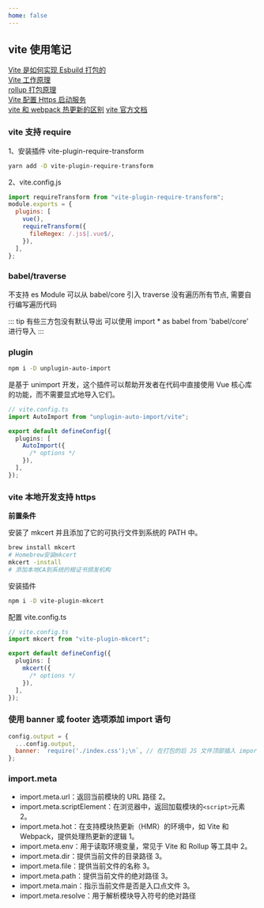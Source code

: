 ```yaml
---
home: false
---
```


## vite 使用笔记

[Vite 是如何实现 Esbuild 打包的](https://segmentfault.com/a/1190000043980887)  
[Vite 工作原理](https://juejin.cn/post/7350936959059722280?utm_source=gold_browser_extension)  
[rollup 打包原理](https://www.baidu.com/link?url=qSPsxiW5_Rboe-4tNN26ObiF8LoQFgnyDX8zMl7HZHYClDlr1eq37JL-4hpDSab5WUqwB7iqfo8Y4VnKAtXBla&wd=&eqid=d2f2c99500896c100000000565e43fbb)  
[Vite 配置 Https 启动服务](https://blog.csdn.net/weixin_44786530/article/details/135893697)  
[vite 和 webpack 热更新的区别](https://juejin.cn/post/7338042858702618678?utm_source=gold_browser_extension#heading-14)
[vite 官方文档](https://cn.vitejs.dev/guide/)

### vite 支持 require

1、安装插件 vite-plugin-require-transform

```bash
yarn add -D vite-plugin-require-transform
```

2、vite.config.js

```js
import requireTransform from "vite-plugin-require-transform";
module.exports = {
  plugins: [
    vue(),
    requireTransform({
      fileRegex: /.js$|.vue$/,
    }),
  ],
};
```

### babel/traverse

不支持 es Module 可以从 babel/core 引入 traverse
没有遍历所有节点, 需要自行编写遍历代码

::: tip
有些三方包没有默认导出 可以使用 import \* as babel from 'babel/core' 进行导入
:::

### plugin

```bash
npm i -D unplugin-auto-import
```

是基于 unimport 开发，这个插件可以帮助开发者在代码中直接使用 Vue 核心库的功能，而不需要显式地导入它们。

```ts
// vite.config.ts
import AutoImport from "unplugin-auto-import/vite";

export default defineConfig({
  plugins: [
    AutoImport({
      /* options */
    }),
  ],
});
```

### vite 本地开发支持 https

**前置条件**

安装了 mkcert 并且添加了它的可执行文件到系统的 PATH 中。

```bash
brew install mkcert
# Homebrew安装mkcert
mkcert -install
# 添加本地CA到系统的根证书颁发机构
```

安装插件

```bash
npm i -D vite-plugin-mkcert
```

配置 vite.config.ts

```ts
// vite.config.ts
import mkcert from "vite-plugin-mkcert";

export default defineConfig({
  plugins: [
    mkcert({
      /* options */
    }),
  ],
});
```

### 使用 banner 或 footer 选项添加 import 语句

```js
config.output = {
  ...config.output,
  banner: `require('./index.css');\n`, // 在打包的后 JS 文件顶部插入 import 语句
};
```

### ‌import.meta

- ‌import.meta.url‌：返回当前模块的 URL 路径 ‌2。
- import.meta.scriptElement‌：在浏览器中，返回加载模块的`<script>`元素 ‌2。
- import.meta.hot‌：在支持模块热更新（HMR）的环境中，如 Vite 和 Webpack，提供处理热更新的逻辑 ‌1。
- import.meta.env‌：用于读取环境变量，常见于 Vite 和 Rollup 等工具中 ‌2。
- import.meta.dir‌：提供当前文件的目录路径 ‌3。
- import.meta.file‌：提供当前文件的名称 ‌3。
- import.meta.path‌：提供当前文件的绝对路径 ‌3。
- ‌import.meta.main‌：指示当前文件是否是入口点文件 ‌3。
- ‌import.meta.resolve‌：用于解析模块导入符号的绝对路径 ‌
